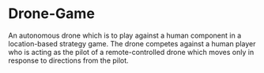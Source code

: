 # Drone-Game

An autonomous drone which is to play against a human component in a location-based strategy game. The drone competes against a human player who is acting as the pilot of a remote-controlled drone which moves only in response to directions from the pilot.
